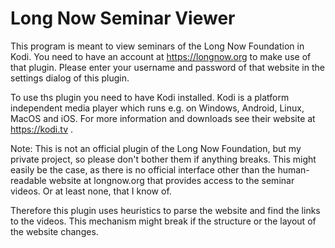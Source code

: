 Long Now Seminar Viewer
=======================

This program is meant to view seminars of the Long Now Foundation in Kodi. 
You need to have an account at https://longnow.org to make use of that plugin.
Please enter your username and password of that website in the settings dialog of
this plugin.

To use ths plugin you need to have Kodi installed. Kodi is a platform independent
media player which runs e.g. on Windows, Android, Linux, MacOS and iOS. For more information and 
downloads see their website at https://kodi.tv .

Note: This is not an official plugin of the Long Now Foundation, but my
private project, so please don't bother them if anything breaks.
This might easily be the case, as there is no official interface other than the human-readable website 
at longnow.org that provides access to the seminar videos. Or at least none, that I know of.

Therefore this plugin uses heuristics to parse the website and find the links to the videos. 
This mechanism might break if the structure or the layout of the website changes. 

